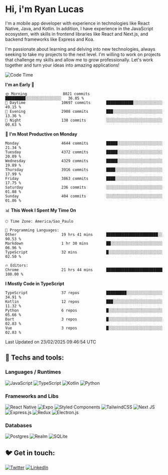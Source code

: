 # Hi, i'm Ryan Lucas

I'm a mobile app developer with experience in technologies like React Native, Java, and Kotlin.
In addition, I have experience in the JavaScript ecosystem, with skills in frontend libraries like React and Next.js, and backend frameworks like Express and Koa.

I'm passionate about learning and delving into new technologies, always seeking to take my projects to the next level. I'm willing to work on projects that challenge my skills and allow me to grow professionally. Let's work together and turn your ideas into amazing applications!


<!--START_SECTION:waka-->
![Code Time](http://img.shields.io/badge/Code%20Time-1%2C207%20hrs%2037%20mins-blue)

**I'm an Early 🐤** 

```text
🌞 Morning                8021 commits        █████████░░░░░░░░░░░░░░░░   36.85 % 
🌆 Daytime                10697 commits       ████████████░░░░░░░░░░░░░   49.15 % 
🌃 Evening                2908 commits        ███░░░░░░░░░░░░░░░░░░░░░░   13.36 % 
🌙 Night                  138 commits         ░░░░░░░░░░░░░░░░░░░░░░░░░   00.63 % 
```
📅 **I'm Most Productive on Monday** 

```text
Monday                   4644 commits        █████░░░░░░░░░░░░░░░░░░░░   21.34 % 
Tuesday                  4372 commits        █████░░░░░░░░░░░░░░░░░░░░   20.09 % 
Wednesday                4329 commits        █████░░░░░░░░░░░░░░░░░░░░   19.89 % 
Thursday                 3916 commits        ████░░░░░░░░░░░░░░░░░░░░░   17.99 % 
Friday                   3863 commits        ████░░░░░░░░░░░░░░░░░░░░░   17.75 % 
Saturday                 236 commits         ░░░░░░░░░░░░░░░░░░░░░░░░░   01.08 % 
Sunday                   404 commits         ░░░░░░░░░░░░░░░░░░░░░░░░░   01.86 % 
```


📊 **This Week I Spent My Time On** 

```text
🕑︎ Time Zone: America/Sao_Paulo

💬 Programming Languages: 
Other                    19 hrs 41 mins      ███████████████████████░░   90.53 % 
Markdown                 1 hr 30 mins        ██░░░░░░░░░░░░░░░░░░░░░░░   06.96 % 
TypeScript               32 mins             █░░░░░░░░░░░░░░░░░░░░░░░░   02.50 % 

🔥 Editors: 
Chrome                   21 hrs 44 mins      █████████████████████████   100.00 % 
```

**I Mostly Code in TypeScript** 

```text
TypeScript               37 repos            █████████░░░░░░░░░░░░░░░░   34.91 % 
Kotlin                   12 repos            ███░░░░░░░░░░░░░░░░░░░░░░   11.32 % 
Python                   6 repos             █░░░░░░░░░░░░░░░░░░░░░░░░   05.66 % 
Dart                     3 repos             █░░░░░░░░░░░░░░░░░░░░░░░░   02.83 % 
Vue                      3 repos             █░░░░░░░░░░░░░░░░░░░░░░░░   02.83 % 
```




 Last Updated on 23/02/2025 09:46:54 UTC
<!--END_SECTION:waka-->

## 🔧 Techs and tools: 

### Languages / Runtimes
![JavaScript](https://img.shields.io/badge/javascript-%23323330.svg?style=for-the-badge&logo=javascript&logoColor=%23F7DF1E)
![TypeScript](https://img.shields.io/badge/typescript-%23007ACC.svg?style=for-the-badge&logo=typescript&logoColor=white)
![Kotlin](https://img.shields.io/badge/kotlin-%230095D5.svg?style=for-the-badge&logo=kotlin&logoColor=white) ![Python](https://img.shields.io/badge/python-3670A0?style=for-the-badge&logo=python&logoColor=ffdd54)

### Frameworks and Libs
![React Native](https://img.shields.io/badge/react_native-%2320232a.svg?style=for-the-badge&logo=react&logoColor=%2361DAFB)
![Expo](https://img.shields.io/badge/expo-1C1E24?style=for-the-badge&logo=expo&logoColor=#D04A37)
![Styled Components](https://img.shields.io/badge/styled--components-DB7093?style=for-the-badge&logo=styled-components&logoColor=white)
![TailwindCSS](https://img.shields.io/badge/tailwindcss-%2338B2AC.svg?style=for-the-badge&logo=tailwind-css&logoColor=white)
![Next JS](https://img.shields.io/badge/Next-black?style=for-the-badge&logo=next.js&logoColor=white)
![Express.js](https://img.shields.io/badge/express.js-%23404d59.svg?style=for-the-badge&logo=express&logoColor=%2361DAFB)
![Redux](https://img.shields.io/badge/redux-%23593d88.svg?style=for-the-badge&logo=redux&logoColor=white)
![Electron.js](https://img.shields.io/badge/Electron-191970?style=for-the-badge&logo=Electron&logoColor=white)

### Databases
![Postgres](https://img.shields.io/badge/postgres-%23316192.svg?style=for-the-badge&logo=postgresql&logoColor=white)
![Realm](https://img.shields.io/badge/Realm-39477F?style=for-the-badge&logo=realm&logoColor=white)
![SQLite](https://img.shields.io/badge/sqlite-%2307405e.svg?style=for-the-badge&logo=sqlite&logoColor=white)

## 🐦 Get in touch:

[![Twitter](https://img.shields.io/badge/Twitter-%231DA1F2.svg?style=for-the-badge&logo=Twitter&logoColor=white)](https://twitter.com/ryangst_)
[![LinkedIn](https://img.shields.io/badge/linkedin-%230077B5.svg?style=for-the-badge&logo=linkedin&logoColor=white)](https://www.linkedin.com/in/ryan-lucas-machado/)
